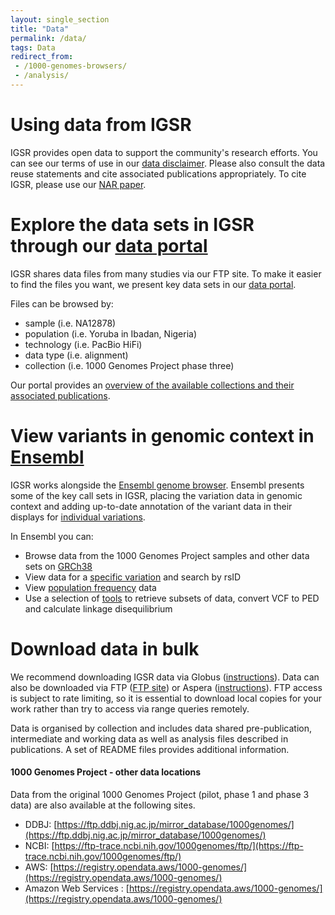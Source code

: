 ```yaml
---
layout: single_section
title: "Data"
permalink: /data/
tags: Data
redirect_from:
 - /1000-genomes-browsers/
 - /analysis/
---
```


# Using data from IGSR

IGSR provides open data to support the community's research efforts. You can see our terms of use in our [data disclaimer](/IGSR_disclaimer). Please also consult the data reuse statements and cite associated publications appropriately. To cite IGSR, please use our [NAR paper](https://academic.oup.com/nar/article/48/D1/D941/5580898?login=true).


# Explore the data sets in IGSR through our [data portal](/data-portal)  

IGSR shares data files from many studies via our FTP site. To make it easier to find the files you want, we present key data sets in our [data portal](/data-portal).

Files can be browsed by:

* sample (i.e. NA12878)
* population (i.e. Yoruba in Ibadan, Nigeria)
* technology (i.e. PacBio HiFi)
* data type (i.e. alignment)
* collection (i.e. 1000 Genomes Project phase three)

Our portal provides an [overview of the available collections and their associated publications](https://www.internationalgenome.org/data-portal/data-collection).
 
# View variants in genomic context in [Ensembl](https://www.ensembl.org/index.html)

IGSR works alongside the [Ensembl genome browser](https://www.ensembl.org/index.html). Ensembl presents some of the key call sets in IGSR, placing the variation data in genomic context and adding up-to-date annotation of the variant data in their displays for [individual variations](https://www.ensembl.org/Homo_sapiens/Variation/Explore?r=1:230709548-230710548;v=rs699;vdb=variation;vf=94).

In Ensembl you can:

* Browse data from the 1000 Genomes Project samples and other data sets on [GRCh38](https://www.ensembl.org/Homo_sapiens/Info/Index)
* View data for a [specific variation](https://www.ensembl.org/Homo_sapiens/Variation/Explore?r=1:230709548-230710548;v=rs699;vdb=variation;vf=94) and search by rsID
* View [population frequency](https://www.ensembl.org/Homo_sapiens/Variation/Population?db=core;r=1:230709548-230710548;v=rs699;vdb=variation;vf=94) data
* Use a selection of [tools](https://www.ensembl.org/Homo_sapiens/Variation/Population?db=core;r=1:230709548-230710548;v=rs699;vdb=variation;vf=94) to retrieve subsets of data, convert VCF to PED and calculate linkage disequilibrium

# Download data in bulk

We recommend downloading IGSR data via Globus ([instructions](https://www.internationalgenome.org/faq/can-i-access-1000-genomes-data-globus-online)). Data can also be downloaded via FTP ([FTP site](http://ftp.1000genomes.ebi.ac.uk/vol1/ftp/)) or Aspera ([instructions](https://www.internationalgenome.org/faq/how-download-files-using-aspera)). FTP access is subject to rate limiting, so it is essential to download local copies for your work rather than try to access via range queries remotely.

Data is organised by collection and includes data shared pre-publication,  intermediate and working data as well as analysis files described in publications. A set of README files provides additional information.


#### 1000 Genomes Project - other data locations

Data from the original 1000 Genomes Project (pilot, phase 1 and phase 3 data) are also available at the following sites.

* DDBJ: [https://ftp.ddbj.nig.ac.jp/mirror_database/1000genomes/](https://ftp.ddbj.nig.ac.jp/mirror_database/1000genomes/)
* NCBI: [https://ftp-trace.ncbi.nih.gov/1000genomes/ftp/](https://ftp-trace.ncbi.nih.gov/1000genomes/ftp/)
* AWS: [https://registry.opendata.aws/1000-genomes/](https://registry.opendata.aws/1000-genomes/)
* Amazon Web Services : [https://registry.opendata.aws/1000-genomes/](https://registry.opendata.aws/1000-genomes/)





